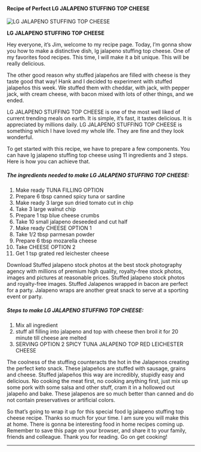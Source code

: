             

#### Recipe of Perfect LG JALAPENO STUFFING TOP CHEESE

![LG JALAPENO STUFFING TOP CHEESE](https://img-global.cpcdn.com/recipes/6129902690500608/751x532cq70/lg-jalapeno-stuffing-top-cheese-recipe-main-photo.jpg)

**LG JALAPENO STUFFING TOP CHEESE**

Hey everyone, it’s Jim, welcome to my recipe page. Today, I’m gonna show you how to make a distinctive dish, lg jalapeno stuffing top cheese. One of my favorites food recipes. This time, I will make it a bit unique. This will be really delicious.

The other good reason why stuffed jalapeños are filled with cheese is they taste good that way! Hank and I decided to experiment with stuffed jalapeños this week. We stuffed them with cheddar, with jack, with pepper jack, with cream cheese, with bacon mixed with lots of other things, and we ended.

LG JALAPENO STUFFING TOP CHEESE is one of the most well liked of current trending meals on earth. It is simple, it’s fast, it tastes delicious. It is appreciated by millions daily. LG JALAPENO STUFFING TOP CHEESE is something which I have loved my whole life. They are fine and they look wonderful.

To get started with this recipe, we have to prepare a few components. You can have lg jalapeno stuffing top cheese using 11 ingredients and 3 steps. Here is how you can achieve that.

##### The ingredients needed to make LG JALAPENO STUFFING TOP CHEESE:

1.  Make ready TUNA FILLING OPTION
2.  Prepare 6 tbsp canned spicy tuna or sardine
3.  Make ready 3 large sun dried tomato cut in chip
4.  Take 3 large walnut chip
5.  Prepare 1 tsp blue cheese crumbs
6.  Take 10 small jalapeno deseeded and cut half
7.  Make ready CHEESE OPTION 1
8.  Take 1/2 tbsp parmesan powder
9.  Prepare 6 tbsp mozarella cheese
10.  Take CHEESE OPTION 2
11.  Get 1 tsp grated red leichester cheese

Download Stuffed jalapeno stock photos at the best stock photography agency with millions of premium high quality, royalty-free stock photos, images and pictures at reasonable prices. Stuffed jalapeno stock photos and royalty-free images. Stuffed Jalapenos wrapped in bacon are perfect for a party. Jalapeno wraps are another great snack to serve at a sporting event or party.

##### Steps to make LG JALAPENO STUFFING TOP CHEESE:

1.  Mix all ingredient
2.  stuff all filling into jalapeno and top with cheese then broil it for 20 minute till cheese are melted
3.  SERVING OPTION 2 SPICY TUNA JALAPENO TOP RED LEICHESTER CHEESE

The coolness of the stuffing counteracts the hot in the Jalapenos creating the perfect keto snack. These jalapeños are stuffed with sausage, grains and cheese. Stuffed jalapeños this way are incredibly, stupidly easy and delicious. No cooking the meat first, no cooking anything first, just mix up some pork with some salsa and other stuff, cram it in a hollowed out jalapeño and bake. These jalapenos are so much better than canned and do not contain preservatives or artificial colors.

So that’s going to wrap it up for this special food lg jalapeno stuffing top cheese recipe. Thanks so much for your time. I am sure you will make this at home. There is gonna be interesting food in home recipes coming up. Remember to save this page on your browser, and share it to your family, friends and colleague. Thank you for reading. Go on get cooking!

* * *